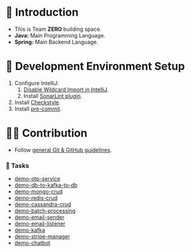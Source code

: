 # 👋 Introduction
- This is Team **ZERO** building space.
- **Java:** Main Programming Language.
- **Spring:** Main Backend Language.

# 🔧 Development Environment Setup
1. Configure IntelliJ:
    1. [Disable Wildcard Import in IntelliJ](https://www.baeldung.com/intellij-disable-wildcard-import).
    2. Install [SonarLint plugin](https://github.com/ittovate/.github/blob/main/docs/sonarlint-installation.md).
3. Install [Checkstyle](https://github.com/ittovate/.github/blob/main/docs/checkstyle-installation.md).
4. Install [pre-commit](https://github.com/ittovate/.github/blob/main/docs/pre-commit-installation.md).

# 🙋‍♂️ Contribution
- Follow [general Git & GitHub guidelines](https://github.com/ittovate/.github/blob/main/docs/git-management-guidelines.md).
### 📃 Tasks
- [demo-otp-service](https://github.com/ittovate/.github/blob/main/tasks/01.demo-otp-service.md)
- [demo-db-to-kafka-to-db](https://github.com/ittovate/.github/blob/main/tasks/02.demo-db-to-kafka-to-db.md)
- [demo-mongo-crud](https://github.com/ittovate/.github/blob/main/tasks/03.demo-mongo-crud.md)
- [demo-redis-crud](https://github.com/ittovate/.github/blob/main/tasks/04.demo-redis-crud.md)
- [demo-cassandra-crud](https://github.com/ittovate/.github/blob/main/tasks/05.demo-cassandra-crud.md)
- [demo-batch-processing](https://github.com/ittovate/.github/blob/main/tasks/06.demo-batch-processing.md)
- [demo-email-sender](https://github.com/ittovate/.github/blob/main/tasks/07.demo-email-sender.md)
- [demo-email-listener](https://github.com/ittovate/.github/blob/main/tasks/08.demo-email-listener.md)
- [demo-kafka](https://github.com/ittovate/.github/blob/main/tasks/09.demo-kafka.md)
- [demo-stripe-manager](https://github.com/ittovate/.github/blob/main/tasks/10.demo-stripe-manager.md)
- [demo-chatbot](https://github.com/ittovate/.github/blob/main/tasks/11.demo-chatbot.md)
